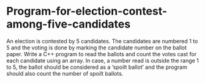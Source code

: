 # Program-for-election-contest-among-five-candidates
An election is contested by 5 candidates. The candidates are numbered 1 to 5 and the voting is done by marking the candidate number on the ballot paper. Write a C++ program to read the ballots and count the votes cast for each candidate using an array. In case, a number read is outside the range 1 to 5, the ballot should be considered as a ‘spoilt ballot’ and the program should also count the number of spoilt ballots.
